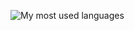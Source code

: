 <!--![Space's GitHub stats](https://github-readme-stats.vercel.app/api?username=audunvn&show_icons=true&theme=tokyonight&hide_border=true&include_all_commits=true&count_private=true)-->
![My most used languages](https://github-readme-stats.vercel.app/api/top-langs/?username=audunvn&layout=compact&theme=tokyonight&hide_border=true&langs_count=6)
